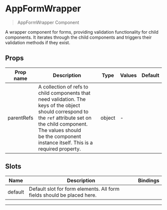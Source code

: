 # AppFormWrapper

> AppFormWrapper Component

A wrapper component for forms, providing validation functionality for child components.
It iterates through the child components and triggers their validation methods if they exist.

## Props

| Prop name  | Description                                                                                                                                                                                                                                         | Type   | Values | Default |
| ---------- | --------------------------------------------------------------------------------------------------------------------------------------------------------------------------------------------------------------------------------------------------- | ------ | ------ | ------- |
| parentRefs | A collection of refs to child components that need validation. The keys of the object<br/>should correspond to the `ref` attribute set on the child component. The values should<br/>be the component instance itself. This is a required property. | object | -      |         |

## Slots

| Name    | Description                                                            | Bindings |
| ------- | ---------------------------------------------------------------------- | -------- |
| default | Default slot for form elements. All form fields should be placed here. |          |

---
